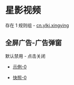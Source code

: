 # 星影视频

存在 1 规则组 - [cn.ylkj.xingying](/src/apps/cn.ylkj.xingying.ts)

## 全屏广告-广告弹窗

默认禁用 - 点击关闭

- [示例-0](https://m.gkd.li/57941037/66b19fbd-b82d-4f10-b82d-0fc74c146b1c)

- [快照-0](https://i.gkd.li/i/14783306)
